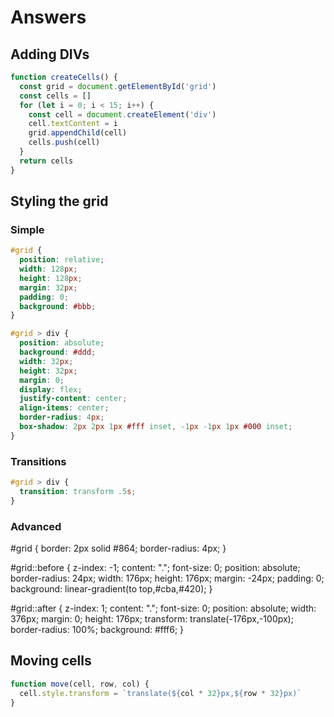 # Answers
## Adding DIVs

```js
function createCells() {
  const grid = document.getElementById('grid')
  const cells = []
  for (let i = 0; i < 15; i++) {
  	const cell = document.createElement('div')
    cell.textContent = i
    grid.appendChild(cell)
    cells.push(cell)
  }
  return cells
}
```

## Styling the grid

### Simple

```css
#grid {
  position: relative;
  width: 128px;
  height: 128px;
  margin: 32px;
  padding: 0;
  background: #bbb;
}

#grid > div {
  position: absolute;
  background: #ddd;
  width: 32px;
  height: 32px;
  margin: 0;
  display: flex;
  justify-content: center;
  align-items: center;
  border-radius: 4px;
  box-shadow: 2px 2px 1px #fff inset, -1px -1px 1px #000 inset;
}
```

### Transitions

```css
#grid > div {
  transition: transform .5s;
}
```


### Advanced

#grid {
  border: 2px solid #864;
  border-radius: 4px;
}

#grid::before {
  z-index: -1;
  content: ".";
  font-size: 0;
  position: absolute;
  border-radius: 24px;
  width: 176px;
  height: 176px;
  margin: -24px;
  padding: 0;
  background: linear-gradient(to top,#cba,#420);
}

#grid::after {
  z-index: 1;
  content: ".";
  font-size: 0;
  position: absolute;
  width: 376px;
  margin: 0;
  height: 176px; 
  transform: translate(-176px,-100px);
  border-radius: 100%;
  background: #fff6;
}
## Moving cells

```js
function move(cell, row, col) {
  cell.style.transform = `translate(${col * 32}px,${row * 32}px)`
}
```

